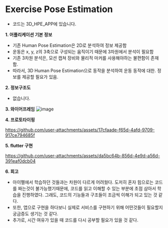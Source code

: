 # Exercise Pose Estimation

- 코드는 3D_HPE_APP에 있습니다.

**1. 어플리케이션 기본 정보**
- 기존 Human Pose Estimation은 2D로 분석하여 정보 제공함
- 운동은 x, y, z의 3축으로 구성되는 움직이기 때문에 3차원에서 분석이 필요함
- 기존 3차원 분석은, 모션 캡쳐 장비와 물리적 마커를 사용해야하는 불편함이 존재함.
- 따라서, 3D Human Pose Estimation으로 동작을 분석하여 운동 동작에 대한. 정보를 제공할 필요가 있음.
    
**2. 정보구조도** 
- 없습니다.
        
**3. 와이어프레임**
![image](https://github.com/user-attachments/assets/c72be173-2782-40c7-8d60-08ddc331913f)

**4. 프로토타이핑**

https://github.com/user-attachments/assets/17cfaade-f65d-4afd-9709-917ce794685f

**5. flutter 구현**   

https://github.com/user-attachments/assets/da5bc64b-856d-4e9d-a56d-391eaf0dcb04

**6. 회고**

- 아이펠에서 학습하던 것들과는 차원이 다르게 어려웠다. 도저히 혼자 힘으로는 코드를 짜는것이 불가능했기때문에, 코드를 읽고 이해할 수 있는 부분에 초점 삼아서 학습을 진행하였다. 그래도, 코드의 기능들과 구조들이 조금씩 이해가 되고 있는 것 같다.
- 또한, 앱으로 구현을 하다보니 실제로 서비스를 구현하기 위해 어떤것들이 필요할지 궁금증도 생기는 것 같다.
- 추가로, 시간 여유가 있을 때 코드를 다시 공부할 필요가 있을 것 같다. 

